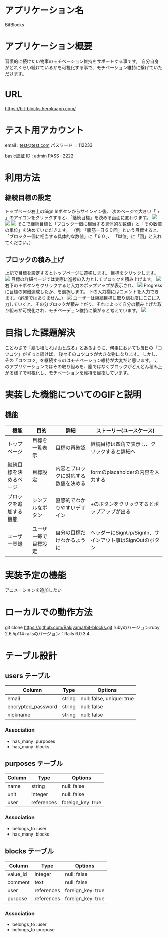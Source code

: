# アプリケーション名
BitBlocks

# アプリケーション概要
習慣的に続けたい物事のモチベーション維持をサポートする事です。
自分自身がどれくらい続けているかを可視化する事で、モチベーション維持に繋げていただけます。

# URL
https://bit-blocks.herokuapp.com/

# テスト用アカウント
email : test@test.com
パスワード ：112233

basic認証
ID : admin
PASS : 2222

# 利用方法
## 継続目標の設定
トップページ右上のSign Inボタンからサインイン後、
次のページで大きい「 + 」のアイコンをクリックすると、「継続目標」を決める画面に変わります。
![](![](2021-03-01-14-43-28.png).png)
![](2021-03-01-14-45-37.png)
![](2021-03-01-14-46-41.png)
そこで継続目標と「ブロック一個に相当する具体的な数値」と「その数値の単位」を決めていただきます。
（例: 「腹筋一日６０回」という目標すると、「ブロック一個に相当する具体的な数値」に「６０」、
「単位」に「回」と入れてください。）

## ブロックの積み上げ
上記で目標を設定するとトップページに遷移します。
目標をクリックします。
![](2021-03-01-14-50-16.png)
目標の詳細ページでは実際に進捗の入力としてブロックを積み上げます。
![](2021-03-01-14-52-19.png)
右下の＋ボタンをクリックすると入力のポップアップが表示され、
![](2021-03-01-14-53-53.png)
Progressに目標の何倍達成したか、を選択します。
下の入力欄にはコメントを入力できます。（必須ではありません。）
![](2021-03-01-14-55-57.png)
ユーザーは継続目標に取り組む度にここに入力していくと、その分ブロックが積み上がり、それによって自分の積み上げた取り組みが可視化され、モチベーデョン維持に繋がると考えています。
![](2021-03-01-14-57-02.png)

# 目指した課題解決
ことわざで「塵も積もれば山と成る」とあるように、何事においても毎日の「コツコツ」がずっと続けば、
後々そのコツコツが大きな物になります。
しかし、その「コツコツ」を継続するのはモチベーション維持が大変だと思います。
このアプリケーションではその取り組みを、塵ではなくブロックがどんどん積み上がる様子で可視化し、モチベーションを維持を目指しています。

# 実装した機能についてのGIFと説明
## 機能
| 機能                  | 目的	               | 詳細	                                | ストーリー(ユースケース)                                |
| --------------------- | -------------------- | ------------------------------------ | -----------------------------------------------------   |
|トップページ           | 目標を一覧表示       | 目標の再確認                         | 継続目標は四角で表示し、クリックすると詳細へ            |
|継続目標を決めるページ | 目標設定             | 内容とブロックに対応する数値を決める | formのplacaholderの内容を入力する                       |
|ブロックを追加する機能 | シンプルなボタン     | 直感的でわかりやすいデザイン         | +のボタンをクリックするとポップアップが出る             |
|ユーザー登録           | ユーザー毎で目標設定 | 自分の目標だけわかるように           | ヘッダーにSignUp/SignIn、サインアウト事はSignOutのボタン|


# 実装予定の機能
アニメーションを追加したい

# ローカルでの動作方法
git clone https://github.com/Bakiyama/bit-blocks.git
rubyのバージョン:ruby 2.6.5p114 
railsのバージョン：Rails 6.0.3.4

# テーブル設計

## users テーブル

| Column             | Type     | Options                   |
| ------------------ | -------- | ------------------------- |
| email              | string   | null: false, unique: true |
| encrypted_password | string   | null: false               |
| nickname           | string   | null: false               |

### Association
- has_many :purposes
- has_many :blocks


## purposes テーブル

| Column   | Type       | Options           |
| -------- | ---------- | ----------------- |
| name     | string     | null: false       |
| unit     | integer    | null: false       |
| user     | references | foreign_key: true |

### Association
- belongs_to :user
- has_many :blocks


## blocks テーブル

| Column    | Type       | Options           |
| --------  | ---------- | ----------------- |
| value_id  | integer    | null: false       |
| comment   | text       | null: false       |
| user      | references | foreign_key: true |
| purpose   | references | foreign_key: true |

### Association
- belongs_to :user
- belongs_to :purpose